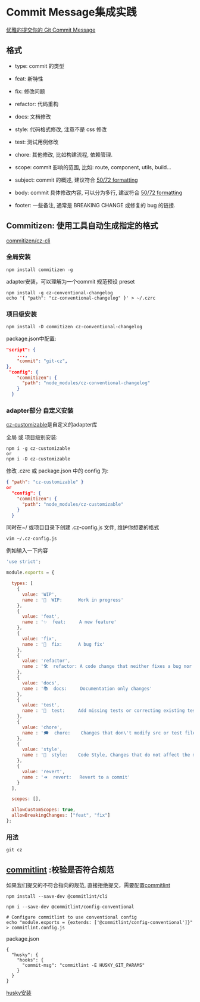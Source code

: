 # Commit Message集成实践

[优雅的提交你的 Git Commit Message](https://juejin.im/post/5afc5242f265da0b7f44bee4#heading-9)

## 格式

- type: commit 的类型

- feat: 新特性

- fix: 修改问题

- refactor: 代码重构

- docs: 文档修改

- style: 代码格式修改, 注意不是 css 修改

- test: 测试用例修改

- chore: 其他修改, 比如构建流程, 依赖管理.

- scope: commit 影响的范围, 比如: route, component, utils, build...

- subject: commit 的概述, 建议符合  [50/72 formatting](https://link.zhihu.com/?target=https%3A//stackoverflow.com/questions/2290016/git-commit-messages-50-72-formatting)

- body: commit 具体修改内容, 可以分为多行, 建议符合 [50/72 formatting](https://link.zhihu.com/?target=https%3A//stackoverflow.com/questions/2290016/git-commit-messages-50-72-formatting)

- footer: 一些备注, 通常是 BREAKING CHANGE 或修复的 bug 的链接.



## Commitizen: 使用工具自动生成指定的格式

[commitizen/cz-cli](https://github.com/commitizen/cz-cli)

### 全局安装

```
npm install commitizen -g
```

adapter安装，可以理解为一个commit 规范预设 preset

```
npm install -g cz-conventional-changelog
echo '{ "path": "cz-conventional-changelog" }' > ~/.czrc
```

### 项目级安装

```
npm install -D commitizen cz-conventional-changelog
```

package.json中配置:

```json
"script": {
    ...,
    "commit": "git-cz",
},
 "config": {
    "commitizen": {
      "path": "node_modules/cz-conventional-changelog"
    }
  }
```

### adapter部分 自定义安装

 [cz-customizable](https://link.zhihu.com/?target=https%3A//github.com/leonardoanalista/cz-customizable)是自定义的adapter库

全局 或 项目级别安装:

```
npm i -g cz-customizable
or
npm i -D cz-customizable
```

修改 .czrc 或 package.json 中的 config 为:

```json
{ "path": "cz-customizable" }
or
  "config": {
    "commitizen": {
      "path": "node_modules/cz-customizable"
    }
  }
```

同时在~/ 或项目目录下创建 .cz-config.js 文件, 维护你想要的格式
```
vim ~/.cz-config.js 
```

例如输入一下内容

```js
'use strict';

module.exports = {

  types: [
    {
      value: 'WIP',
      name : '💪  WIP:      Work in progress'
    },
    {
      value: 'feat',
      name : '✨  feat:     A new feature'
    },
    {
      value: 'fix',
      name : '🐞  fix:      A bug fix'
    },
    {
      value: 'refactor',
      name : '🛠  refactor: A code change that neither fixes a bug nor adds a feature'
    },
    {
      value: 'docs',
      name : '📚  docs:     Documentation only changes'
    },
    {
      value: 'test',
      name : '🏁  test:     Add missing tests or correcting existing tests'
    },
    {
      value: 'chore',
      name : '🗯  chore:    Changes that don\'t modify src or test files. Such as updating build tasks, package manager'
    },
    {
      value: 'style',
      name : '💅  style:    Code Style, Changes that do not affect the meaning of the code (white-space, formatting, missing semi-colons, etc)'
    },
    {
      value: 'revert',
      name : '⏪  revert:   Revert to a commit'
    }
  ],

  scopes: [],

  allowCustomScopes: true,
  allowBreakingChanges: ["feat", "fix"]
};
```

### 用法

```
git cz
```



## [commitlint](https://github.com/conventional-changelog/commitlint) :校验是否符合规范

如果我们提交的不符合指向的规范, 直接拒绝提交，需要配置[commitlint](https://github.com/conventional-changelog/commitlint)

```
npm install --save-dev @commitlint/cli
```

```
npm i --save-dev @commitlint/config-conventional

# Configure commitlint to use conventional config
echo "module.exports = {extends: ['@commitlint/config-conventional']}" > commitlint.config.js
```

package.json

```
{
  "husky": {
    "hooks": {
      "commit-msg": "commitlint -E HUSKY_GIT_PARAMS"
    }
  }
}
```

[husky安装](https://github.com/typicode/husky)

